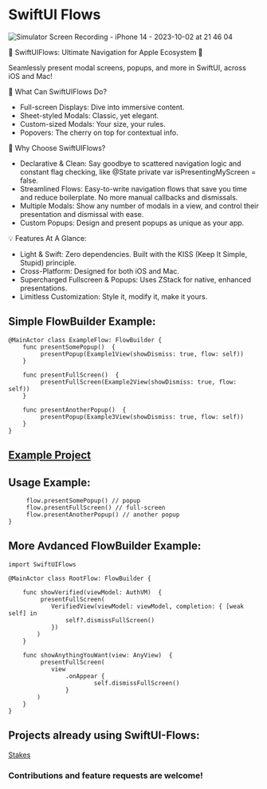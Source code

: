 # SwiftUI Flows


![Simulator Screen Recording - iPhone 14 - 2023-10-02 at 21 46 04](https://github.com/lonkly/SwiftUI-Flows/assets/1292110/52e8b6de-edb0-4c9d-b00b-258a9ad946ea)


🚀 SwiftUIFlows: Ultimate Navigation for Apple Ecosystem 🍎

Seamlessly present modal screens, popups, and more in SwiftUI, across iOS and Mac!

📱 What Can SwiftUIFlows Do?

- Full-screen Displays: Dive into immersive content.
- Sheet-styled Modals: Classic, yet elegant.
- Custom-sized Modals: Your size, your rules.
- Popovers: The cherry on top for contextual info.

🌟 Why Choose SwiftUIFlows?

 - Declarative & Clean: Say goodbye to scattered navigation logic and constant flag checking, like @State private var isPresentingMyScreen = false.
 - Streamlined Flows: Easy-to-write navigation flows that save you time and reduce boilerplate. No more manual callbacks and dismissals.
 - Multiple Modals: Show any number of modals in a view, and control their presentation and dismissal with ease.
 - Custom Popups: Design and present popups as unique as your app.

💡 Features At A Glance:

 - Light & Swift: Zero dependencies. Built with the KISS (Keep It Simple, Stupid) principle.
 - Cross-Platform: Designed for both iOS and Mac.
 - Supercharged Fullscreen & Popups: Uses ZStack for native, enhanced presentations.
 - Limitless Customization: Style it, modify it, make it yours.


## Simple FlowBuilder Example:

```
@MainActor class ExampleFlow: FlowBuilder {
    func presentSomePopup()  {
         presentPopup(Example1View(showDismiss: true, flow: self))
    }

    func presentFullScreen()  {
         presentFullScreen(Example2View(showDismiss: true, flow: self))
    }

    func presentAnotherPopup()  {
         presentPopup(Example3View(showDismiss: true, flow: self))
    }
}
```

## [Example Project](https://github.com/lonkly/SwiftUIFlows-Examples)
## Usage Example:

```
     flow.presentSomePopup() // popup
     flow.presentFullScreen() // full-screen
     flow.presentAnotherPopup() // another popup
}
```

## More Avdanced FlowBuilder Example:
```
import SwiftUIFlows

@MainActor class RootFlow: FlowBuilder {
    
    func showVerified(viewModel: AuthVM)  {
         presentFullScreen(
            VerifiedView(viewModel: viewModel, completion: { [weak self] in
                self?.dismissFullScreen()
            })
        )
    }
    
    func showAnythingYouWant(view: AnyView)  {
         presentFullScreen(
            view
                .onAppear {
                        self.dismissFullScreen()
                }
        )
    }
}
```

## Projects already using SwiftUI-Flows:

[Stakes](https://apps.apple.com/us/app/stakes-predict-sports/id1564167571?shortlink=website&c=Website%20Button&pid=Website&af_channel=Website%20Button&source_caller=ui)

### Contributions and feature requests are welcome!
